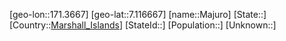 ﻿---
location: [7.116667,171.3667]
type: City
tags:
- geo/City


SpocWebEntityId: 36749
isDeleted: false
confidential: public

---
[geo-lon::171.3667]
[geo-lat::7.116667]
[name::Majuro]
[State::]
[Country::[Marshall_Islands](geo/Continent/Oceania/Marshall_Islands.md)]
[StateId::]
[Population::]
[Unknown::]

